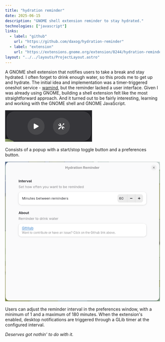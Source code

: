 ```yaml
---
title: "hydration reminder"
date: 2025-06-15
description: "GNOME shell extension reminder to stay hydrated."
technologies: ["javascript"]
links:
  - label: "github"
    url: "https://github.com/daxog/hydration-reminder"
  - label: "extension"
    url: "https://extensions.gnome.org/extension/8244/hydration-reminder"
layout: "../../layouts/ProjectLayout.astro"
---
```


A GNOME shell extension that notifies users to take a break and stay hydrated. I often forget to drink enough water, so this prods me to get up and hydrate. The initial idea and implementation was a timer-triggered oneshot service - [wamind](https://github.com/daxog/wamind), but the reminder lacked a user interface. Given I was already using GNOME, building a shell extension felt like the most straightforward approach. And it turned out to be fairly interesting, learning and working with the GNOME shell and GNOME JavaScript.

![popup image](../../../public/popup_hr.png)

Consists of a popup with a start/stop toggle button and a preferences button.

![prefs image](../../../public/prefs_hr.png)

Users can adjust the reminder interval in the preferences window, with a minimum of 1 and a maximum of 180 minutes. When the extension's enabled, desktop notifications are triggered through a GLib timer at the configured interval.

*Deserves got nothin' to do with it.*
